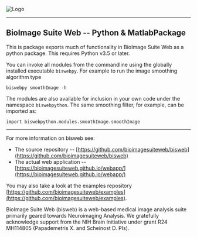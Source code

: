 ![Logo](https://bioimagesuiteweb.github.io/bisweb-manual/bisweb_newlogo_small.png)

---
## BioImage Suite Web -- Python & MatlabPackage

This is package exports much of functionality in BioImage Suite Web as a
python package. This requires Python v3.5 or later.

You can invoke all modules from the commandline using the globally installed
executable `biswebpy`. For example to run the image smoothing algorithm type

    biswebpy smoothImage -h
    

The modules are also available for inclusion in your own code under the
namespace `biswebpython`. The same smoothing filter, for example, can be
imported as:

    import biswebpython.modules.smoothImage.smoothImage
    
---

For more information on bisweb see:

* The source repository --
  [https://github.com/bioimagesuiteweb/bisweb](https://github.com/bioimagesuiteweb/bisweb)
* The actual web application --
  [https://bioimagesuiteweb.github.io/webapp/](https://bioimagesuiteweb.github.io/webapp/)
  
You may also take a look at the examples repository
[https://github.com/bioimagesuiteweb/examples](https://github.com/bioimagesuiteweb/examples).

BioImage Suite Web (bisweb) is a web-based medical image analysis suite
primarily geared towards Neuroimaging Analysis. We gratefully acknowledge
support from the NIH Brain Initiative under grant R24 MH114805 (Papademetris
X. and Scheinost D. PIs).
